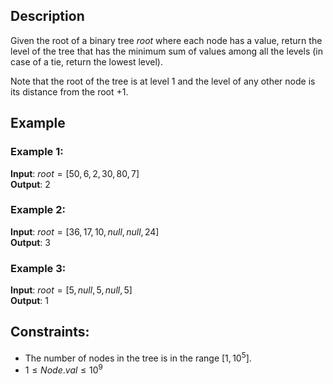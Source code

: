 ## Description
Given the root of a binary tree $root$ where each node has a value, return the level of the tree that has the minimum sum of values among all the levels (in case of a tie, return the lowest level).

Note that the root of the tree is at level $1$ and the level of any other node is its distance from the root $+ 1$.

## Example
### Example 1:
**Input**: $root = [50,6,2,30,80,7]$  
**Output**: $2$

### Example 2:
**Input**: $root = [36,17,10,null,null,24]$  
**Output**: $3$

### Example 3:
**Input**: $root = [5,null,5,null,5]$  
**Output**: $1$

## Constraints:
- The number of nodes in the tree is in the range $[1, 10^5]$.
- $1 \leq Node.val \leq 10^9$